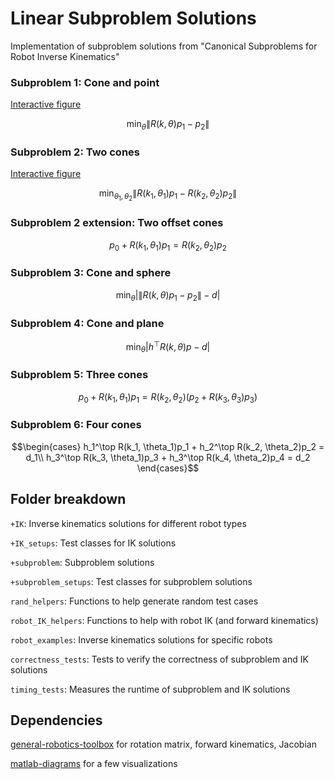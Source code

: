# Linear Subproblem Solutions
Implementation of subproblem solutions from "Canonical Subproblems for Robot Inverse Kinematics"

### Subproblem 1: Cone and point

[Interactive figure](https://www.geogebra.org/calculator/stydabbr)

$$\min_\theta \lVert R(k,\theta)p_1 - p_2\rVert$$

### Subproblem 2: Two cones

[Interactive figure](https://www.geogebra.org/calculator/prj5wqsu)

$$\min_{\theta_1,\theta_2} \lVert R(k_1,\theta_1)p_1 - R(k_2,\theta_2)p_2\rVert$$

### Subproblem 2 extension: Two offset cones
$$p_0 + R(k_1,\theta_1)p_1= R(k_2,\theta_2)p_2$$

### Subproblem 3: Cone and sphere

$$\min_\theta \lvert \lVert R(k,\theta)p_1-p_2\rVert-d\rvert$$

### Subproblem 4: Cone and plane

$$\min_\theta \lvert h^\top R(k,\theta)p -d \rvert$$

### Subproblem 5: Three cones

$$ p_0 + R(k_1,\theta_1)p_1=
 R(k_2,\theta_2)(p_2+ R(k_3,\theta_3)p_3)$$

### Subproblem 6: Four cones

$$\begin{cases}
    h_1^\top R(k_1, \theta_1)p_1 + h_2^\top R(k_2, \theta_2)p_2 = d_1\\
    h_3^\top R(k_3, \theta_1)p_3 + h_3^\top R(k_4, \theta_2)p_4 = d_2
\end{cases}$$


## Folder breakdown
`+IK`: Inverse kinematics solutions for different robot types

`+IK_setups`: Test classes for IK solutions

`+subproblem`: Subproblem solutions

`+subproblem_setups`: Test classes for subproblem solutions

`rand_helpers`: Functions to help generate random test cases

`robot_IK_helpers`: Functions to help with robot IK (and forward kinematics)

`robot_examples`: Inverse kinematics solutions for specific robots

`correctness_tests`: Tests to verify the correctness of subproblem and IK solutions

`timing_tests`: Measures the runtime of subproblem and IK solutions

## Dependencies

[general-robotics-toolbox](https://github.com/rpiRobotics/general-robotics-toolbox) for rotation matrix, forward kinematics, Jacobian

[matlab-diagrams](https://github.com/aelias36/matlab-diagrams) for a few visualizations
